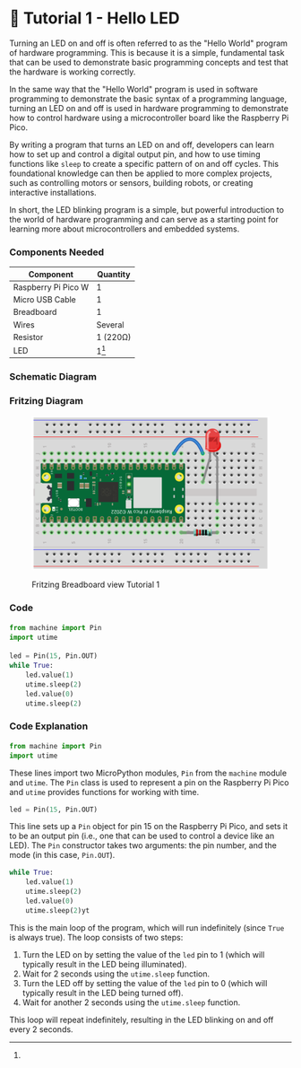 # 🦊 Tutorial 1 - Hello LED

Turning an LED on and off is often referred to as the "Hello World" program of hardware programming. This is because it is a simple, fundamental task that can be used to demonstrate basic programming concepts and test that the hardware is working correctly.

In the same way that the "Hello World" program is used in software programming to demonstrate the basic syntax of a programming language, turning an LED on and off is used in hardware programming to demonstrate how to control hardware using a microcontroller board like the Raspberry Pi Pico.

By writing a program that turns an LED on and off, developers can learn how to set up and control a digital output pin, and how to use timing functions like `sleep` to create a specific pattern of on and off cycles. This foundational knowledge can then be applied to more complex projects, such as controlling motors or sensors, building robots, or creating interactive installations.

In short, the LED blinking program is a simple, but powerful introduction to the world of hardware programming and can serve as a starting point for learning more about microcontrollers and embedded systems.

### Components Needed

| Component           | Quantity |
| ------------------- | -------- |
| Raspberry Pi Pico W | 1        |
| Micro USB Cable     | 1        |
| Breadboard          | 1        |
| Wires               | Several  |
| Resistor            | 1 (220Ω) |
| LED                 | 1[^1]    |

### Schematic Diagram





### Fritzing Diagram

<figure><img src="../../../.gitbook/assets/Project 1 - Hello LED.png" alt=""><figcaption><p>Fritzing Breadboard view Tutorial 1</p></figcaption></figure>

### Code

```python
from machine import Pin
import utime

led = Pin(15, Pin.OUT)
while True:
    led.value(1)
    utime.sleep(2)
    led.value(0)
    utime.sleep(2)
```

### Code Explanation

```python
from machine import Pin
import utime
```

These lines import two MicroPython modules, `Pin` from the `machine` module and `utime`. The `Pin` class is used to represent a pin on the Raspberry Pi Pico and `utime` provides functions for working with time.

```python
led = Pin(15, Pin.OUT)
```

This line sets up a `Pin` object for pin 15 on the Raspberry Pi Pico, and sets it to be an output pin (i.e., one that can be used to control a device like an LED). The `Pin` constructor takes two arguments: the pin number, and the mode (in this case, `Pin.OUT`).

```python
while True:
    led.value(1)
    utime.sleep(2)
    led.value(0)
    utime.sleep(2)yt
```

This is the main loop of the program, which will run indefinitely (since `True` is always true). The loop consists of two steps:

1. Turn the LED on by setting the value of the `led` pin to 1 (which will typically result in the LED being illuminated).
2. Wait for 2 seconds using the `utime.sleep` function.
3. Turn the LED off by setting the value of the `led` pin to 0 (which will typically result in the LED being turned off).
4. Wait for another 2 seconds using the `utime.sleep` function.

This loop will repeat indefinitely, resulting in the LED blinking on and off every 2 seconds.

[^1]: 
